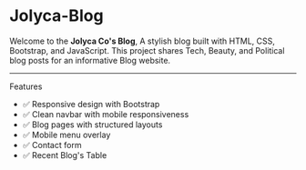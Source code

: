 # Jolyca-Blog

Welcome to the **Jolyca Co's Blog**, A stylish blog built with HTML, CSS, Bootstrap, and JavaScript. This project shares Tech, Beauty, and Political blog posts for an informative Blog website.

---

Features

- ✅ Responsive design with Bootstrap
- ✅ Clean navbar with mobile responsiveness
- ✅ Blog pages with structured layouts
- ✅ Mobile menu overlay
- ✅ Contact form
- ✅ Recent Blog's Table
